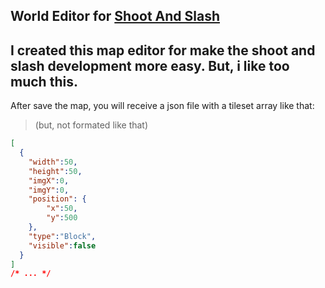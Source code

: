 ## World Editor for <a href="https://github.com/thalesmariiano/Shoot-And-Slash">Shoot And Slash</a>

I created this map editor for make the shoot and slash development more easy. But, i like too much this.
-

After save the map, you will receive a json file with a tileset array like that:

> (but, not formated like that)
```json
[
  {
    "width":50,
    "height":50,
    "imgX":0,
    "imgY":0,
    "position": {
        "x":50,
        "y":500
    },
    "type":"Block",
    "visible":false
  }
]
/* ... */

```

